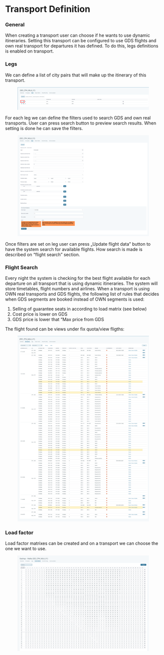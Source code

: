 # Transport Definition

### General <a href="#general" id="general"></a>

When creating a transport user can choose if he wants to use dynamic itineraries. Setting this transport can be configured to use GDS flights and own real transport for departures it has defined. To do this, legs definitions is enabled on transport.

### Legs <a href="#legs" id="legs"></a>

We can define a list of city pairs that will make up the itinerary of this transport.

<figure><img src="../../.gitbook/assets/image (13) (1) (1) (1) (1) (1) (1) (1) (1).png" alt=""><figcaption></figcaption></figure>

For each leg we can define the filters used to search GDS and own real transports. User can press search button to preview search results. When setting is done he can save the filters.

<figure><img src="../../.gitbook/assets/image (1) (1) (1) (1) (1) (1) (1) (1) (1) (1) (1) (1) (1) (1) (1) (1) (1) (1) (1) (1) (1) (1) (1) (1) (1) (1) (1) (1) (1).png" alt=""><figcaption></figcaption></figure>

Once filters are set on leg user can press „Update flight data” button to have the system search for available flights. How search is made is described on “flight search” section.

### Flight Search <a href="#flight-search" id="flight-search"></a>

Every night the system is checking for the best flight available for each departure on all transport that is using dynamic itineraries. The system will store timetables, flight numbers and airlines. When a transport is using OWN real transports and GDS flights, the following list of rules that decides when GDS segments are booked instead of OWN segments is used:

1. Selling of guarantee seats in according to load matrix (see below)
2. Cost price is lower on GDS
3. GDS price is lower that “Max price from GDS

The flight found can be views under fix quota/view fligths:

<figure><img src="../../.gitbook/assets/image (2) (1) (1) (1) (1) (1) (1) (1) (1) (1) (1) (1) (1) (1) (1) (1) (1) (1) (1) (1) (1) (1) (1) (1) (1).png" alt=""><figcaption></figcaption></figure>

### Load factor <a href="#load-factor" id="load-factor"></a>

Load factor matrixes can be created and on a transport we can choose the one we want to use.

<figure><img src="../../.gitbook/assets/image (3) (1) (1) (1) (1) (1) (1) (1) (1) (1) (1) (1) (1) (1) (1) (1) (1) (1) (1) (1) (1) (1) (1).png" alt=""><figcaption></figcaption></figure>
